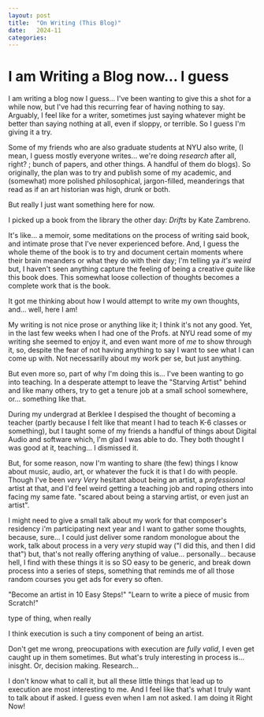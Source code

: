 ```yaml
---
layout: post
title:  "On Writing (This Blog)"
date:   2024-11
categories:
---
```


# I am Writing a Blog now... I guess

I am writing a blog now I guess... 
I've been wanting to give this a shot for a while now, but I've had this recurring fear of having nothing to say.
Arguably, I feel like for a writer, sometimes just saying whatever might be better than saying nothing at all, even if sloppy, or terrible. 
So I guess I'm giving it a try. 

Some of my friends who are also graduate students at NYU also write, (I mean, I guess mostly everyone writes... we're doing *research* after all, right? ; bunch of papers, and other things. A handful of them do blogs). 
So originally, the plan was to try and publish some of my academic, and (somewhat) more polished philosophical, jargon-filled, meanderings that read as if an art historian was high, drunk or both. 

But really I just want something here for now. 

I picked up a book from the library the other day:
*Drifts* by Kate Zambreno. 

It's like... a memoir, some meditations on the process of writing said book, and intimate prose that I've never experienced before. 
And, I guess the whole theme of the book is to try and document certain moments where their brain meanders or what they do with their day; I'm telling ya *it's weird*
but, I haven't seen anything capture the feeling of being a creative *quite* like this book does. 
This somewhat loose collection of thoughts becomes a complete work that is the book.

It got me thinking about how I would attempt to write my own thoughts, and... well, here I am! 

My writing is not nice prose or anything like it; I think it's not any good. Yet, in the last few weeks when I had one of the Profs. at NYU read some of my writing she seemed to enjoy it, and even want more of *me* to show through it, so, despite the fear of not having anything to say I want to see what I can come up with. Not necessarilly about my work per se, but just anything. 

But even more so, part of why I'm doing this is... I've been wanting to go into teaching. In a desperate attempt to leave the "Starving Artist" behind and 
like many others, try to get a tenure job at a small school somewhere, or... something like that. 

During my undergrad at Berklee I despised the thought of becoming a teacher (partly because I felt like that meant I had to teach K-6 classes or something), but I taught some of my friends a handful of things about Digital Audio and software which, I'm glad I was able to do. They both thought I was good at it, teaching... 
I dismissed it. 

But, for some reason, now I'm wanting to share (the few) things I know about music, audio, art, or whatever the fuck it is that I do with people.
Though I've been *very* *Very* hesitant about being an artist, a *professional* artist at that, and I'd feel weird getting a teaching job and roping others into facing my same fate. 
"scared about being a starving artist, or even just an artist".

I might need to give a small talk about my work for that composer's residency i'm participating next year and I want to gather some thoughts, because, sure... I could just deliver some random monologue about the work, talk about process in a very *very* stupid way ("I did this, and then I did that") but, that's not really offering anything of value... personally... because hell, I find with these things it is so SO easy to be generic, and break down process into a series of steps, something that reminds me of all those random courses you get ads for every so often.

"Become an artist in 10 Easy Steps!" 
"Learn to write a piece of music from Scratch!" 

type of thing, 
when really 

I think execution is such a tiny component of being an artist. 

Don't get me wrong, preocupations with execution are *fully valid*, I even get caught up in them sometimes. 
But what's truly interesting in process is... inisght. 
Or, decision making. 
Research...

I don't know what to call it, but 
all these little things that lead up to execution are most interesting to me. And I feel like that's what I truly want to talk about if asked. I guess even when I am not asked. 
I am doing it Right Now!


